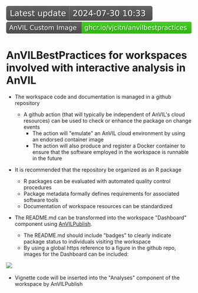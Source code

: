 ![date.svg](https://raw.githubusercontent.com/vjcitn/AnVILBestPractices/main/.github/badges/date.svg)
[![anvil-container.svg](https://raw.githubusercontent.com/vjcitn/AnVILBestPractices/main/.github/badges/anvil-container.svg)](https://github.com/vjcitn/AnVILBestPractices/pkgs/container/AnVILBestPractices)
# AnVILBestPractices for workspaces involved with interactive analysis in AnVIL

- The workspace code and documentation is managed in a github repository
    - A github action (that will typically be independent of AnVIL's cloud
resources) can be used to check or enhance the package on
change events
        - The action will "emulate" an AnVIL cloud environment by using
an endorsed container image
        - The action will also produce and register a Docker container
to ensure that the software employed in the workspace is runnable
in the future

- It is recommended that the repository be organized as an R package
    - R packages can be evaluated with automated quality control procedures
    - Package metadata formally defines requirements for associated software tools
    - Documentation of workspace resources can be standardized

- The README.md can be transformed into the workspace "Dashboard"
component using [AnVILPublish](https://bioconductor.org/packages/AnVILPublish).
    - The README.md should include "badges" to clearly indicate package status
to individuals visiting the workspace
    - By using a global https reference to a figure
in the github repo, images for the Dashboard can be included:

![](https://github.com/vjcitn/AnVILBestPractices/blob/main/hppca.png?raw=true)

- Vignette code will be inserted into the "Analyses" component of
the workspace by AnVILPublish


